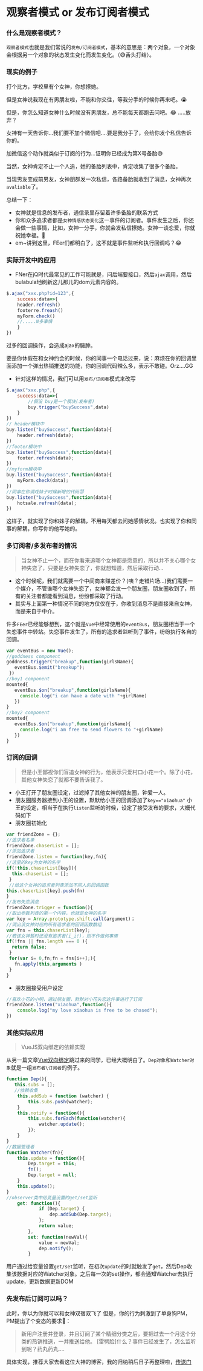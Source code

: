 # 观察者模式 or 发布订阅者模式
### 什么是观察者模式？
`观察者模式`也就是我们常说的`发布/订阅者模式`，基本的意思是：两个对象，一个对象会根据另一个对象的状态发生变化而发生变化。（😅舌头打结）。
### 现实的例子
打个比方，学校里有个女神，你想撩她。  

但是女神说我现在有男朋友啦，不能和你交往，等我分手的时候你再来吧。😭  

但是，你怎么知道女神什么时候没有男朋友，总不能每天都跑去问吧。😂
.....放弃？  

女神有一天告诉你...我们要不加个微信吧....要是我分手了，会给你发个私信告诉你的。  

加微信这个动作就类似于订阅的行为...证明你已经成为第X号备胎😅  

当然，女神肯定不止一个人追，她的备胎列表中，肯定收集了很多个备胎。  

当现男友变成前男友，女神朋群发一次私信，各路备胎就收到了消息，女神再次`avaliable`了。  


总结一下：
* 女神就是信息的发布者，通信录里存留着许多备胎的联系方式
* 你和众多追求者都是`女神情感状态变化`这一事件的订阅者。事件发生之后，你还会做一些事情，比如，女神一分手，你就会发私信撩她。女神一谈恋爱，你就祝她幸福。💚
* em~讲到这里，FEer们都明白了，这不就是事件监听和执行回调吗？😂

### 实际开发中的应用
* FNer在jQ时代最常见的工作可能就是，问后端要接口，然后`ajax`调用，然后bulabula地刷新这儿那儿的dom元素内容的。
```js
$.ajax("xxx.php?id=123",{
    success:data=>{
    header.refresh()
    footerre.freash()
    myForm.check()
    //.....N多事情
    }
})
```
过多的回调操作，会造成ajax的臃肿。  

要是你休假在和女神约会的时候，你的同事一个电话过来，说：麻烦在你的回调里面添加一个弹出热销推送的功能，你的回调代码辣么多，表示不敢碰。Orz....GG
* 针对这样的情况，我们可以用`发布/订阅者`模式来改写
```js
$.ajax("xxx.php",{
    success:data=>{
        //假设 buy是一个模块(发布者)
        buy.trigger("buySuccess",data)
    }
})
// header模块中
buy.listen("buySuccess",function(data){
    header.refresh(data);
})
//footer模块中
buy.listen("buySuccess",function(data){
    footer.refresh(data);
})
//myform模块中
buy.listen("buySuccess",function(data){
    myForm.check(data);
})
//同事在你调戏妹子时候新增的代码😈
buy.listen("buySuccess",function(data){
    hotsale.refresh(data);
})
```
这样子，就实现了你和妹子的解耦，不用每天都去问她感情状况。也实现了你和同事的解耦，你写你的他写她的。

### 多订阅者/多发布者的情况
>当女神不止一个，而在你看来追哪个女神都是愿意的，所以并不关心哪个女神失恋了，只要是女神失恋了，你就想知道，然后采取行动...

* 这个时候呢，我们就需要一个中间商来赚差价？(咦？走错片场...)我们需要一个媒介，不管谁哪个女神失恋了，女神都会发一个朋友圈，朋友圈收到了，所有的关注者都能看到消息，纷纷都采取了行动。
* 其实与上面第一种情况不同的地方仅仅在于，你收到消息不是直接来自女神，而是来自于中介。

许多`FEer`已经能够想到，这个就是`Vue`中经常使用的`eventBus`，朋友圈相当于一个失恋事件中转站。失恋事件发生了，所有的追求者监听到了事件，纷纷执行各自的回调。
```js
var eventBus = new Vue();
//goddness component
goddness.trigger("breakup",function(girlsName){
   eventBus.$emit("breakup");
 })
//boy1 component
mounted{
   eventBus.$on("breakup",function(girlsName){
     console.log("i can have a date with "+girlName)
   })
}
//boy2 component
mounted{
   eventBus.$on("breakup",function(girlsName){
     console.log("i am free to send flowers to "+girlName)
   })
}
```

### 订阅的回调
>但是小王鄙视你们盲追女神的行为，他表示只爱村口小花一个。除了小花，其他女神失恋了就都不要告诉我了。

* 小王打开了朋友圈设定，过滤掉了其他女神的朋友圈，钟爱一人。
* 朋友圈服务器接到小王的设置，默默给小王的回调添加了`key=="xiaohua"`
小王的设定，相当于在执行`listen`监听的时候，设定了接受发布的要求，大概代码如下
* 朋友圈初始化
```js
var friendZone = {};
//追求者名单
friendZone.chaserList = [];
//添加追求者
friendZone.listen = function(key,fn){
//这里的key为女神的名字
if(!this.chaserList[key]){
  this.chaserList = [];
 }
 //给这个女神的追求者列表添加不同人的回调函数
this.chaserList[key].push(fn)
}
//发布失恋消息
friendZone.trigger = function(){
//取出参数列表的第一个内容，也就是女神的名字
var key = Array.prototype.shift.call(argument)；
//调出该女神对应的所有追求者的回调函数数组
var fns = this.chaserList[key];
//若该女神暂时还没有追求者(i_i!)，则不作做何事情
if(!fns || fns.length === 0 ){
  return false;
 }
 for(var i= 0,fn;fn = fns[i++];){
   fn.apply(this,arguments )
 }
}
```
* 朋友圈接受用户设定
```js
//喜欢小花的小明，通过朋友圈，默默对小花失恋这件事进行了订阅
friendZone.listen("xiaohua",function(){
    console.log("my love xiaohua is free to be chased");
})
```
### 其他实际应用
>VueJS双向绑定的依赖实现

从另一篇文章[Vue双向绑定](https://github.com/HXWfromDJTU/blog/blob/master/vue/Vue%E6%BA%90%E7%A0%81%E8%A7%A3%E8%AF%BB%E4%B9%8B%20%E5%8F%8C%E5%90%91%E7%BB%91%E5%AE%9A.md)跳过来的同学，已经大概明白了。`Dep对象`和`Watcher对象`就是一组`发布者\订阅者`的例子。
```js
function Dep(){
   this.subs = [];
   //依赖收集
	this.addSub = function (watcher) {
		this.subs.push(watcher);
	}
	this.notify = function(){
		this.subs.forEach(function(watcher){
			watcher.update();
		});
	}
}
//数据管理者
function Watcher(fn){
	this.update = function(){
		Dep.target = this;
		fn();
		Dep.target = null;
	}
	this.update();
}
//observer类中给变量设置的get/set监听
 	get: function(){
    		if (Dep.target) {
    			dep.addSub(Dep.target);
    		};
    		return value;
    	},
    	set: function(newVal){
    		value = newVal;
    		dep.notify();
    	}
```
用户通过给变量设置`get/set`监听，在初次`update`的时就触发了`get`，然后Dep收集该数据对应的Watcher对象。之后每一次的set操作，都会通知Watcher去执行update，更新数据更新DOM

### 先发布后订阅可以吗？
此时，你以为你就可以和女神双宿双飞了
但是，你的行为刺激到了单身狗PM，PM提出了个变态的要求😤：
>新用户注册并登录，并且订阅了某个精细分类之后，要把过去一个月这个分类的热销推送，一并推送给他。
[雷劈脸]什么？事件已经发生了，怎么监听到呢？药丸药丸....

具体实现，推荐大家去看这位大神的博客，我的归纳稍后日子再整理啦，[传送门](https://www.cnblogs.com/stoneniqiu/p/6814468.html)
